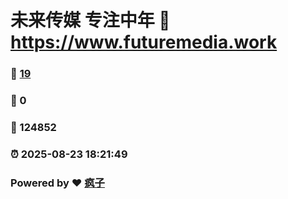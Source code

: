 # 未来传媒 专注中年 :link: https://www.futuremedia.work 
### :page_facing_up: [19](https://www.futuremedia.work/tag.html) 
### :speech_balloon: 0 
### :hibiscus: 124852 
### :alarm_clock: 2025-08-23 18:21:49 
### Powered by :heart: [疯子](https://github.com/granthuang999/Gmeek)
